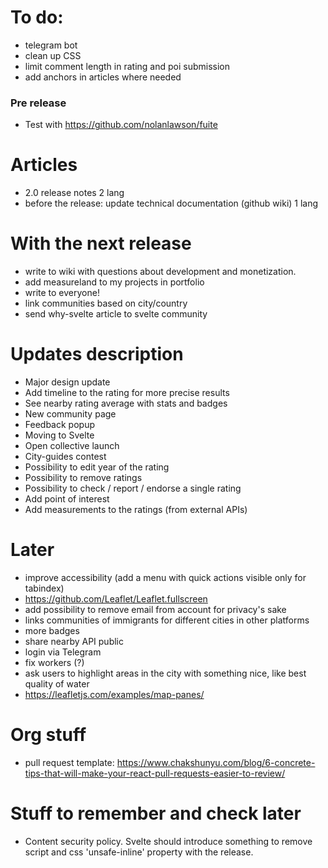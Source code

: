 # To do:

- telegram bot
- clean up CSS
- limit comment length in rating and poi submission
- add anchors in articles where needed

### Pre release
- Test with https://github.com/nolanlawson/fuite

# Articles

- 2.0 release notes 2 lang
- before the release: update technical documentation (github wiki) 1 lang

# With the next release

- write to wiki with questions about development and monetization.
- add measureland to my projects in portfolio
- write to everyone!
- link communities based on city/country
- send why-svelte article to svelte community

# Updates description

- Major design update
- Add timeline to the rating for more precise results
- See nearby rating average with stats and badges
- New community page
- Feedback popup
- Moving to Svelte
- Open collective launch
- City-guides contest
- Possibility to edit year of the rating
- Possibility to remove ratings
- Possibility to check / report / endorse a single rating
- Add point of interest
- Add measurements to the ratings (from external APIs)

# Later

- improve accessibility (add a menu with quick actions visible only for tabindex)
- https://github.com/Leaflet/Leaflet.fullscreen
- add possibility to remove email from account for privacy's sake
- links communities of immigrants for different cities in other platforms
- more badges
- share nearby API public
- login via Telegram
- fix workers (?)
- ask users to highlight areas in the city with something nice, like best quality of water
- https://leafletjs.com/examples/map-panes/

# Org stuff

- pull request template: https://www.chakshunyu.com/blog/6-concrete-tips-that-will-make-your-react-pull-requests-easier-to-review/

# Stuff to remember and check later

- Content security policy. Svelte should introduce something to remove script and css 'unsafe-inline' property with the release.
